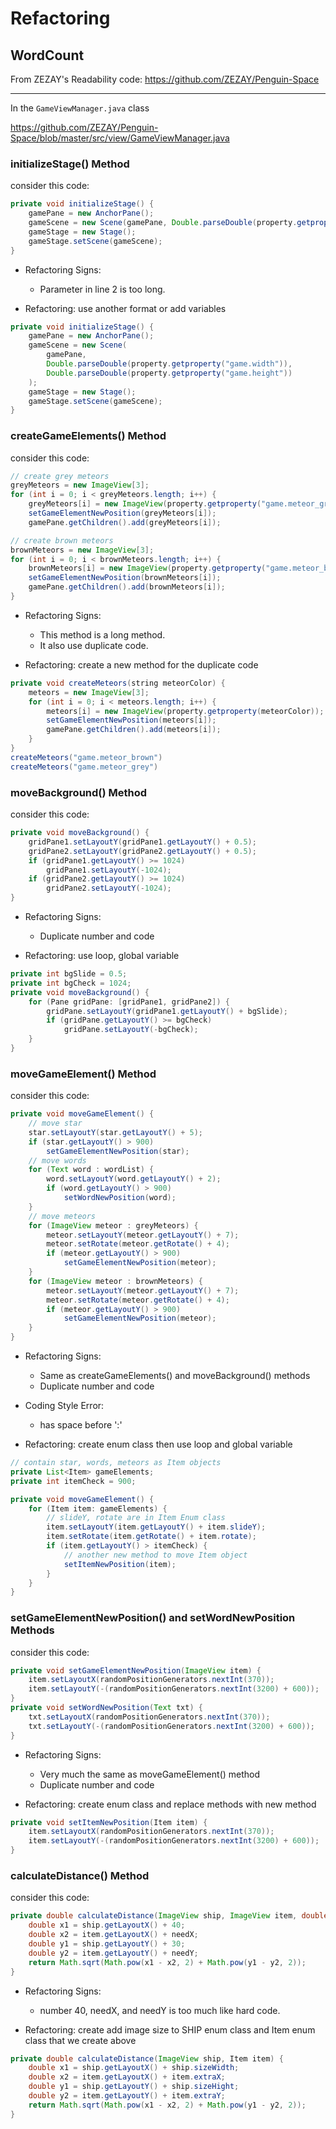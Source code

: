 # Refactoring

## WordCount

From ZEZAY's Readability code: https://github.com/ZEZAY/Penguin-Space

---

In the `GameViewManager.java` class

https://github.com/ZEZAY/Penguin-Space/blob/master/src/view/GameViewManager.java

### initializeStage() Method

consider this code:

```java
private void initializeStage() {
    gamePane = new AnchorPane();
    gameScene = new Scene(gamePane, Double.parseDouble(property.getproperty("game.width")), Double.parseDouble(property.getproperty("game.height")));
    gameStage = new Stage();
    gameStage.setScene(gameScene);
}
```

- Refactoring Signs:

  - Parameter in line 2 is too long.

- Refactoring: use another format or add variables

```java
private void initializeStage() {
    gamePane = new AnchorPane();
    gameScene = new Scene(
        gamePane,
        Double.parseDouble(property.getproperty("game.width")),
        Double.parseDouble(property.getproperty("game.height"))
    );
    gameStage = new Stage();
    gameStage.setScene(gameScene);
}
```

### createGameElements() Method

consider this code:

```java
// create grey meteors
greyMeteors = new ImageView[3];
for (int i = 0; i < greyMeteors.length; i++) {
    greyMeteors[i] = new ImageView(property.getproperty("game.meteor_grey"));
    setGameElementNewPosition(greyMeteors[i]);
    gamePane.getChildren().add(greyMeteors[i]);

// create brown meteors
brownMeteors = new ImageView[3];
for (int i = 0; i < brownMeteors.length; i++) {
    brownMeteors[i] = new ImageView(property.getproperty("game.meteor_brown"));
    setGameElementNewPosition(brownMeteors[i]);
    gamePane.getChildren().add(brownMeteors[i]);
}
```

- Refactoring Signs:

  - This method is a long method.
  - It also use duplicate code.

- Refactoring: create a new method for the duplicate code

```java
private void createMeteors(string meteorColor) {
    meteors = new ImageView[3];
    for (int i = 0; i < meteors.length; i++) {
        meteors[i] = new ImageView(property.getproperty(meteorColor));
        setGameElementNewPosition(meteors[i]);
        gamePane.getChildren().add(meteors[i]);
    }
}
createMeteors("game.meteor_brown")
createMeteors("game.meteor_grey")
```

### moveBackground() Method

consider this code:

```java
private void moveBackground() {
    gridPane1.setLayoutY(gridPane1.getLayoutY() + 0.5);
    gridPane2.setLayoutY(gridPane2.getLayoutY() + 0.5);
    if (gridPane1.getLayoutY() >= 1024)
        gridPane1.setLayoutY(-1024);
    if (gridPane2.getLayoutY() >= 1024)
        gridPane2.setLayoutY(-1024);
}
```

- Refactoring Signs:

  - Duplicate number and code

- Refactoring: use loop, global variable

```java
private int bgSlide = 0.5;
private int bgCheck = 1024;
private void moveBackground() {
    for (Pane gridPane: [gridPane1, gridPane2]) {
        gridPane.setLayoutY(gridPane1.getLayoutY() + bgSlide);
        if (gridPane.getLayoutY() >= bgCheck)
            gridPane.setLayoutY(-bgCheck);
    }
}
```

### moveGameElement() Method

consider this code:

```java
private void moveGameElement() {
    // move star
    star.setLayoutY(star.getLayoutY() + 5);
    if (star.getLayoutY() > 900)
        setGameElementNewPosition(star);
    // move words
    for (Text word : wordList) {
        word.setLayoutY(word.getLayoutY() + 2);
        if (word.getLayoutY() > 900)
            setWordNewPosition(word);
    }
    // move meteors
    for (ImageView meteor : greyMeteors) {
        meteor.setLayoutY(meteor.getLayoutY() + 7);
        meteor.setRotate(meteor.getRotate() + 4);
        if (meteor.getLayoutY() > 900)
            setGameElementNewPosition(meteor);
    }
    for (ImageView meteor : brownMeteors) {
        meteor.setLayoutY(meteor.getLayoutY() + 7);
        meteor.setRotate(meteor.getRotate() + 4);
        if (meteor.getLayoutY() > 900)
            setGameElementNewPosition(meteor);
    }
}
```

- Refactoring Signs:

  - Same as createGameElements() and moveBackground() methods
  - Duplicate number and code

- Coding Style Error:

  - has space before ':'

- Refactoring: create enum class then use loop and global variable

```java
// contain star, words, meteors as Item objects
private List<Item> gameElements;
private int itemCheck = 900;

private void moveGameElement() {
    for (Item item: gameElements) {
        // slideY, rotate are in Item Enum class
        item.setLayoutY(item.getLayoutY() + item.slideY);
        item.setRotate(item.getRotate() + item.rotate);
        if (item.getLayoutY() > itemCheck) {
            // another new method to move Item object
            setItemNewPosition(item);
        }
    }
}
```

### setGameElementNewPosition() and setWordNewPosition Methods

consider this code:

```java
private void setGameElementNewPosition(ImageView item) {
    item.setLayoutX(randomPositionGenerators.nextInt(370));
    item.setLayoutY(-(randomPositionGenerators.nextInt(3200) + 600));
}
private void setWordNewPosition(Text txt) {
    txt.setLayoutX(randomPositionGenerators.nextInt(370));
    txt.setLayoutY(-(randomPositionGenerators.nextInt(3200) + 600));
}
```

- Refactoring Signs:

  - Very much the same as moveGameElement() method
  - Duplicate number and code

- Refactoring: create enum class and replace methods with new method

```java
private void setItemNewPosition(Item item) {
    item.setLayoutX(randomPositionGenerators.nextInt(370));
    item.setLayoutY(-(randomPositionGenerators.nextInt(3200) + 600));
}
```

### calculateDistance() Method

consider this code:

```java
private double calculateDistance(ImageView ship, ImageView item, double needX, double needY) {
    double x1 = ship.getLayoutX() + 40;
    double x2 = item.getLayoutX() + needX;
    double y1 = ship.getLayoutY() + 30;
    double y2 = item.getLayoutY() + needY;
    return Math.sqrt(Math.pow(x1 - x2, 2) + Math.pow(y1 - y2, 2));
}
```

- Refactoring Signs:

  - number 40, needX, and needY is too much like hard code.

- Refactoring: create add image size to SHIP enum class and Item enum class that we create above

```java
private double calculateDistance(ImageView ship, Item item) {
    double x1 = ship.getLayoutX() + ship.sizeWidth;
    double x2 = item.getLayoutX() + item.extraX;
    double y1 = ship.getLayoutY() + ship.sizeHight;
    double y2 = item.getLayoutY() + item.extraY;
    return Math.sqrt(Math.pow(x1 - x2, 2) + Math.pow(y1 - y2, 2));
}
```
